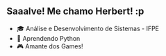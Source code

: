 ## Saaalve! Me chamo Herbert! :p

- 🎓 Análise e Desenvolvimento de Sistemas - IFPE
- 🐍 Aprendendo Python
- 🎮 Amante dos Games!


